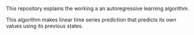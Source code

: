 This repository explains the working a an autoregressive learning algorithm. 

This algorithm makes linear time series prediction that predicts its own values using its previous states.

